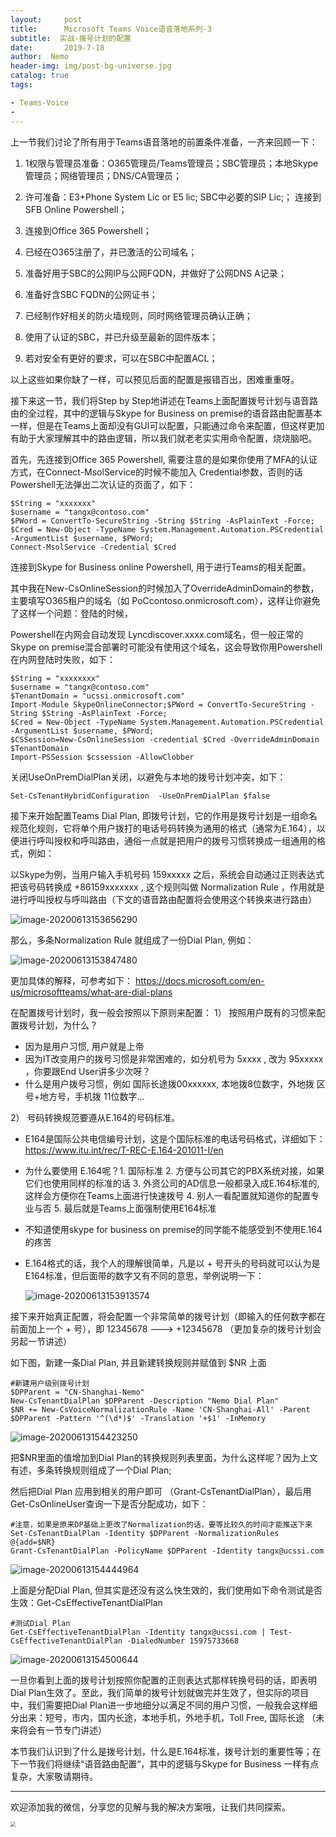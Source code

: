 ```yaml
---
layout:     post
title:      Microsoft Teams Voice语音落地系列-3 
subtitle:  实战-拨号计划的配置
date:       2019-7-18
author:  Nemo
header-img: img/post-bg-universe.jpg
catalog: true
tags:

- Teams-Voice
- 
---
```




上一节我们讨论了所有用于Teams语音落地的前置条件准备，一齐来回顾一下：

1. 1权限与管理员准备：O365管理员/Teams管理员；SBC管理员；本地Skype管理员；网络管理员；DNS/CA管理员；

2. 许可准备：E3+Phone System Lic or E5 lic; SBC中必要的SIP Lic;；
   连接到SFB Online Powershell；

3. 连接到Office 365 Powershell；

4. 已经在O365注册了，并已激活的公司域名；

5. 准备好用于SBC的公网IP与公网FQDN，并做好了公网DNS A记录；

6. 准备好含SBC FQDN的公网证书；

7. 已经制作好相关的防火墙规则，同时网络管理员确认正确；

8. 使用了认证的SBC，并已升级至最新的固件版本；

9. 若对安全有更好的要求，可以在SBC中配置ACL；

以上这些如果你缺了一样，可以预见后面的配置是报错百出，困难重重呀。

接下来这一节，我们将Step by Step地讲述在Teams上面配置拨号计划与语音路由的全过程，其中的逻辑与Skype for Business on premise的语音路由配置基本一样，但是在Teams上面却没有GUI可以配置，只能通过命令来配置，但这样更加有助于大家理解其中的路由逻辑，所以我们就老老实实用命令配置，烧烧脑吧。

首先，先连接到Office 365 Powershell, 需要注意的是如果你使用了MFA的认证方式，在Connect-MsolService的时候不能加入 Credential参数，否则的话Powershell无法弹出二次认证的页面了，如下：

```
$String = "xxxxxxx"
$username = "tangx@contoso.com"
$PWord = ConvertTo-SecureString -String $String -AsPlainText -Force;
$Cred = New-Object -TypeName System.Management.Automation.PSCredential -ArgumentList $username, $PWord;
Connect-MsolService -Credential $Cred
```
连接到Skype for Business online Powershell, 用于进行Teams的相关配置。

其中我在New-CsOnlineSession的时候加入了OverrideAdminDomain的参数，主要填写O365租户的域名（如 PoCcontoso.onmicrosoft.com），这样让你避免了这样一个问题：登陆的时候，

Powershell在内网会自动发现 Lyncdiscover.xxxx.com域名，但一般正常的Skype on premise混合部署时可能没有使用这个域名，这会导致你用Powershell在内网登陆时失败，如下：

```
$String = "xxxxxxxx"
$username = "tangx@contoso.com"
$TenantDomain = "ucssi.onmicrosoft.com"
Import-Module SkypeOnlineConnector;$PWord = ConvertTo-SecureString -String $String -AsPlainText -Force;
$Cred = New-Object -TypeName System.Management.Automation.PSCredential -ArgumentList $username, $PWord;
$CSSession=New-CsOnlineSession -credential $Cred -OverrideAdminDomain $TenantDomain
Import-PSSession $cssession -AllowClobber
```
关闭UseOnPremDialPlan关闭，以避免与本地的拨号计划冲突，如下：
```
Set-CsTenantHybridConfiguration  -UseOnPremDialPlan $false
```

接下来开始配置Teams Dial Plan, 即拨号计划，它的作用是拨号计划是一组命名规范化规则，它将单个用户拨打的电话号码转换为通用的格式（通常为E.164），以便进行呼叫授权和呼叫路由，通俗一点就是把用户的拨号习惯转换成一组通用的格式，例如：

以Skype为例，当用户输入手机号码 159xxxxx 之后，系统会自动通过正则表达式把该号码转换成 +86159xxxxxxx , 这个规则叫做 Normalization Rule ，作用就是进行呼叫授权与呼叫路由（下文的语音路由配置将会使用这个转换来进行路由）

![image-20200613153656290](https://cdn.jsdelivr.net/gh/tangx007/tangx007.github.io/img/image-20200613153656290.png)

那么，多条Normalization Rule 就组成了一份Dial Plan, 例如：

![image-20200613153847480](https://cdn.jsdelivr.net/gh/tangx007/tangx007.github.io/img/image-20200613153847480.png) 

更加具体的解释，可参考如下：
https://docs.microsoft.com/en-us/microsoftteams/what-are-dial-plans

在配置拨号计划时，我一般会按照以下原则来配置：
1）	按照用户既有的习惯来配置拨号计划，为什么？
-	因为是用户习惯, 用户就是上帝
-	因为IT改变用户的拨号习惯是非常困难的，如分机号为 5xxxx , 改为 95xxxxx ，你要跟End User讲多少次呀？
-	什么是用户拨号习惯，例如 国际长途拨00xxxxxx, 本地拨8位数字，外地拨 区号+地方号，手机拨 11位数字…

2）	号码转换规范要遵从E.164的号码标准。
- E164是国际公共电信编号计划，这是个国际标准的电话号码格式，详细如下：
  https://www.itu.int/rec/T-REC-E.164-201011-I/en

- 为什么要使用 E.164呢？1. 国际标准 2. 方便与公司其它的PBX系统对接，如果它们也使用同样的标准的话 3. 外资公司的AD信息一般都录入成E.164标准的, 这样会方便你在Teams上面进行快速拨号 4. 别人一看配置就知道你的配置专业与否 5. 最后就是Teams上面强制使用E164标准

- 不知道使用skype for business on premise的同学能不能感受到不使用E.164的疼苦

- E.164格式的话，我个人的理解很简单，凡是以 + 号开头的号码就可以认为是 E164标准，但后面带的数字又有不同的意思，举例说明一下：

  ![image-20200613153913574](https://cdn.jsdelivr.net/gh/tangx007/tangx007.github.io/img/image-20200613153913574.png)


接下来开始真正配置，将会配置一个非常简单的拨号计划（即输入的任何数字都在前面加上一个 + 号），即 12345678 ---> +12345678 （更加复杂的拨号计划会另起一节讲述）

如下图，新建一条Dial Plan, 并且新建转换规则并赋值到 $NR 上面
```
#新建用户级别拨号计划
$DPParent = "CN-Shanghai-Nemo"
New-CsTenantDialPlan $DPParent -Description "Nemo Dial Plan"
$NR += New-CsVoiceNormalizationRule -Name 'CN-Shanghai-All' -Parent $DPParent -Pattern '^(\d*)$' -Translation '+$1' -InMemory
```

 ![image-20200613154423250](https://cdn.jsdelivr.net/gh/tangx007/tangx007.github.io/img/image-20200613154423250.png)

把$NR里面的值增加到Dial Plan的转换规则列表里面，为什么这样呢？因为上文有述，多条转换规则组成了一个Dial Plan; 

然后把Dial Plan 应用到相关的用户即可 （Grant-CsTenantDialPlan），最后用Get-CsOnlineUser查询一下是否分配成功，如下：

```
#注意，如果是原来DP基础上更改了Normalization的话，要等比较久的时间才能推送下来
Set-CsTenantDialPlan -Identity $DPParent -NormalizationRules @{add=$NR}
Grant-CsTenantDialPlan -PolicyName $DPParent -Identity tangx@ucssi.com
```

![image-20200613154444964](https://cdn.jsdelivr.net/gh/tangx007/tangx007.github.io/img/image-20200613154444964.png)

上面是分配Dial Plan, 但其实是还没有这么快生效的，我们使用如下命令测试是否生效：Get-CsEffectiveTenantDialPlan

```
#测试Dial Plan
Get-CsEffectiveTenantDialPlan -Identity tangx@ucssi.com | Test-CsEffectiveTenantDialPlan -DialedNumber 15975733668   
```
![image-20200613154500644](C:\Users\Nemo\AppData\Roaming\Typora\typora-user-images\image-20200613154500644.png)

一旦你看到上面的拨号计划按照你配置的正则表达式那样转换号码的话，即表明Dial Plan生效了。至此，我们简单的拨号计划就做完并生效了，但实际的项目中，我们需要把Dial Plan进一步地细分以满足不同的用户习惯，一般我会这样细分出来：短号，市内，国内长途，本地手机，外地手机，Toll Free, 国际长途 （未来将会有一节专门讲述）

本节我们认识到了什么是拨号计划，什么是E.164标准，拨号计划的重要性等；在下一节我们将继续“语音路由配置“，其中的逻辑与Skype for Business 一样有点复杂，大家敬请期待。

------

欢迎添加我的微信，分享您的见解与我的解决方案哦，让我们共同探索。

<img src="https://cdn.jsdelivr.net/gh/tangx007/tangx007.github.io/img/nemo-qrcode.jpg" style="zoom:50%;" />
